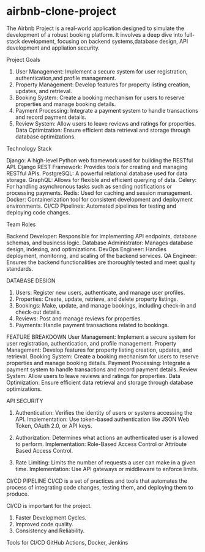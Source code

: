 # airbnb-clone-project
The Airbnb Project is a real-world application designed to simulate the development of a robust booking platform.
It involves a deep dive into full-stack development, focusing on backend systems,database design, API development and appliation security.

Project Goals
1. User Management: Implement a secure system for user registration, authentication,and profile management.
2. Property Management: Develop features for property listing creation, updates, and retrieval.
3. Booking System: Create a booking mechanism for users to reserve properties and manage booking details.
4. Payment Processing: Integrate a payment system to handle transactions and record payment details.
5. Review System: Allow users to leave reviews and ratings for properties.
Data Optimization: Ensure efficient data retrieval and storage through database optimizations.

Technology Stack

Django: A high-level Python web framework used for building the RESTful API.
Django REST Framework: Provides tools for creating and managing RESTful APIs.
PostgreSQL: A powerful relational database used for data storage.
GraphQL: Allows for flexible and efficient querying of data.
Celery: For handling asynchronous tasks such as sending notifications or processing payments.
Redis: Used for caching and session management.
Docker: Containerization tool for consistent development and deployment environments.
CI/CD Pipelines: Automated pipelines for testing and deploying code changes.

Team Roles

Backend Developer: Responsible for implementing API endpoints, database schemas, and business logic.
Database Administrator: Manages database design, indexing, and optimizations.
DevOps Engineer: Handles deployment, monitoring, and scaling of the backend services.
QA Engineer: Ensures the backend functionalities are thoroughly tested and meet quality standards.

DATABASE DESIGN
1. Users: Register new users, authenticate, and manage user profiles.
2. Properties: Create, update, retrieve, and delete property listings.
3. Bookings: Make, update, and manage bookings, including check-in and check-out details.
4. Reviews: Post and manage reviews for properties.
5. Payments: Handle payment transactions related to bookings.

FEATURE BREAKDOWN
User Management: Implement a secure system for user registration, authentication, and profile management.
Property Management: Develop features for property listing creation, updates, and retrieval.
Booking System: Create a booking mechanism for users to reserve properties and manage booking details.
Payment Processing: Integrate a payment system to handle transactions and record payment details.
Review System: Allow users to leave reviews and ratings for properties.
Data Optimization: Ensure efficient data retrieval and storage through database optimizations.

API SECURITY
1. Authentication: Verifies the identity of users or systems accessing the API.
Implementation: Use token-based authentication like JSON Web Token, OAuth 2.0, or API keys.

2. Authorization: Determines what actions an authenticated user is allowed to perform.
Implementation: Role-Based Access Control or Attribute Based Access Control.
3. Rate Limiting: Limits the number of requests a user can make in a given time.
Implementation: Use API gateways or middleware to enforce limits.

CI/CD PIPELINE
CI/CD is a set of practices and tools that automates the process of integrating code changes, testing them, and deploying them to produce.

CI/CD is important for the project.
1. Faster Development Cycles.
2. Improved code quality.
3. Consistency and Reliability.

Tools for CI/CD
GitHub Actions, Docker, Jenkins
